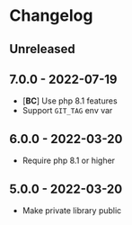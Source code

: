 # Changelog

<!-- There should always be "Unreleased" section at the beginning. -->

## Unreleased

## 7.0.0 - 2022-07-19
- [**BC**] Use php 8.1 features
- Support `GIT_TAG` env var

## 6.0.0 - 2022-03-20
- Require php 8.1 or higher

## 5.0.0 - 2022-03-20
- Make private library public
